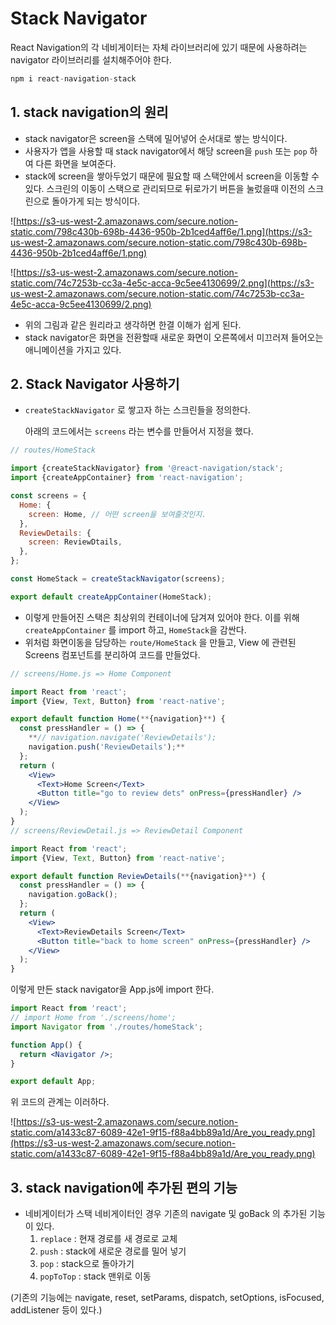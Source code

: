 # Stack Navigator

React Navigation의 각 네비게이터는 자체 라이브러리에 있기 때문에 사용하려는 navigator 라이브러리를 설치해주어야 한다.

```jsx
npm i react-navigation-stack
```

## 1. stack navigation의 원리

- stack navigator은 screen을 스택에 밀어넣어 순서대로 쌓는 방식이다.
- 사용자가 앱을 사용할 때 stack navigator에서 해당 screen을 `push` 또는 `pop` 하여 다른 화면을 보여준다.
- stack에 screen을 쌓아두었기 때문에 필요할 때 스택안에서 screen을 이동할 수 있다. 스크린의 이동이 스택으로 관리되므로 뒤로가기 버튼을 눌렀을때 이전의 스크린으로 돌아가게 되는 방식이다.

![https://s3-us-west-2.amazonaws.com/secure.notion-static.com/798c430b-698b-4436-950b-2b1ced4aff6e/1.png](https://s3-us-west-2.amazonaws.com/secure.notion-static.com/798c430b-698b-4436-950b-2b1ced4aff6e/1.png)

![https://s3-us-west-2.amazonaws.com/secure.notion-static.com/74c7253b-cc3a-4e5c-acca-9c5ee4130699/2.png](https://s3-us-west-2.amazonaws.com/secure.notion-static.com/74c7253b-cc3a-4e5c-acca-9c5ee4130699/2.png)

- 위의 그림과 같은 원리라고 생각하면 한결 이해가 쉽게 된다.
- stack navigator은 화면을 전환할때 새로운 화면이 오른쪽에서 미끄러져 들어오는 애니메이션을 가지고 있다.

## 2. Stack Navigator 사용하기

- `createStackNavigator` 로 쌓고자 하는 스크린들을 정의한다.

  아래의 코드에서는 `screens` 라는 변수를 만들어서 지정을 했다.

```jsx
// routes/HomeStack

import {createStackNavigator} from '@react-navigation/stack';
import {createAppContainer} from 'react-navigation';

const screens = {
  Home: {
    screen: Home, // 어떤 screen을 보여줄것인지.
  },
  ReviewDetails: {
    screen: ReviewDtails,
  },
};

const HomeStack = createStackNavigator(screens);

export default createAppContainer(HomeStack); 
```

- 이렇게 만들어진 스택은 최상위의 컨테이너에 담겨져 있어야 한다. 이를 위해  `createAppContainer` 를 import 하고,  `HomeStack`을 감싼다.
- 위처럼 화면이동을 담당하는 `route/HomeStack` 을 만들고, View 에 관련된 Screens 컴포넌트를 분리하여 코드를 만들었다.

```jsx
// screens/Home.js => Home Component

import React from 'react';
import {View, Text, Button} from 'react-native';

export default function Home(**{navigation}**) {
  const pressHandler = () => {
    **// navigation.navigate('ReviewDetails');
    navigation.push('ReviewDetails');**
  };
  return (
    <View>
      <Text>Home Screen</Text>
      <Button title="go to review dets" onPress={pressHandler} />
    </View>
  );
}
// screens/ReviewDetail.js => ReviewDetail Component

import React from 'react';
import {View, Text, Button} from 'react-native';

export default function ReviewDetails(**{navigation}**) {
  const pressHandler = () => {
    navigation.goBack();
  };
  return (
    <View>
      <Text>ReviewDetails Screen</Text>
      <Button title="back to home screen" onPress={pressHandler} />
    </View>
  );
}
```

이렇게 만든 stack navigator을 App.js에 import 한다.

```jsx
import React from 'react';
// import Home from './screens/home';
import Navigator from './routes/homeStack';

function App() {
  return <Navigator />;
}

export default App;
```

위 코드의 관계는 이러하다.

![https://s3-us-west-2.amazonaws.com/secure.notion-static.com/a1433c87-6089-42e1-9f15-f88a4bb89a1d/Are_you_ready.png](https://s3-us-west-2.amazonaws.com/secure.notion-static.com/a1433c87-6089-42e1-9f15-f88a4bb89a1d/Are_you_ready.png)

## 3. stack navigation에 추가된 편의 기능

- 네비게이터가 스택 네비게이터인 경우 기존의 navigate 및 goBack 의 추가된 기능이 있다.
  1. `replace` : 현재 경로를 새 경로로 교체
  2. `push` : stack에 새로운 경로를 밀어 넣기
  3. `pop` : stack으로 돌아가기
  4. `popToTop` : stack 맨위로 이동

(기존의 기능에는 navigate, reset, setParams, dispatch, setOptions, isFocused, addListener 등이 있다.)